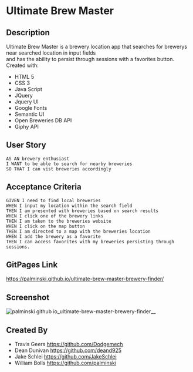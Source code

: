 # Ultimate Brew Master
## Description
Ultimate Brew Master is a brewery location app that searches for brewerys near searched location in input fields </br>
and has the ability to persist through sessions with a favorites button. </br>
Created with:
- HTML 5
- CSS 3
- Java Script
- JQuery
- Jquery UI
- Google Fonts
- Semantic UI
- Open Breweries DB API
- Giphy API

## User Story
```
AS AN brewery enthusiast
I WANT to be able to search for nearby breweries
SO THAT I can vist breweries accordingly
```

## Acceptance Criteria
```
GIVEN I need to find local breweries
WHEN I input my location within the search field
THEN I am presented with breweries based on search results
WHEN I click one of the brewery links
THEN I am taken to the breweries website
WHEN I click on the map button
THEN I am directed to a map with the breweries location
WHEN I add the brewery as a favorite
THEN I can access favorites with my breweries persisting through sessions.
```

## GitPages Link
https://palminski.github.io/ultimate-brew-master-brewery-finder/
## Screenshot
![palminski github io_ultimate-brew-master-brewery-finder__](https://user-images.githubusercontent.com/107086158/187348868-dc73f894-2f2f-4027-b221-5e83286cf8eb.png)


## Created By
- Travis Geers https://github.com/Dodgemech
- Dean Dunivan https://github.com/deand925
- Jake Schlei https://github.com/JakeSchlei
- William Bolls https://github.com/palminski

